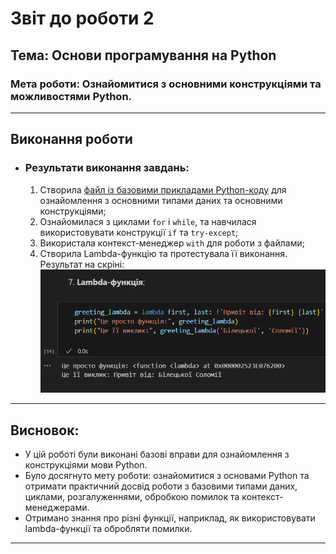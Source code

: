 # Звіт до роботи 2
## Тема: Основи програмування на Python  
### Мета роботи: Ознайомитися з основними конструкціями та можливостями Python.

---

## Виконання роботи

* ### Результати виконання завдань:
    1. Створила [файл із базовими прикладами Python-коду](./main.ipynb) для ознайомлення з основними типами даних та основними конструкціями;
    1. Ознайомилася з циклами `for` і `while`, та навчилася використовувати конструкції `if` та `try-except`;
    1. Використала контекст-менеджер `with` для роботи з файлами;
    1. Створила Lambda-функцію та протестувала її виконання. Результат на скріні:
    ![alt text](image.png)

---

## Висновок:

- У цій роботі були виконані базові вправи для ознайомлення з конструкціями мови Python.
- Було досягнуто мету роботи: ознайомитися з основами Python та отримати практичний досвід роботи з базовими типами даних, циклами, розгалуженнями, обробкою помилок та контекст-менеджерами.
- Отримано знання про різні функції, наприклад, як використовувати lambda-функції та обробляти помилки.

---